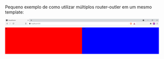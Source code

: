 Pequeno exemplo de como utilizar múltiplos router-outler em um mesmo template:

![Alt text](README.png?raw=true)